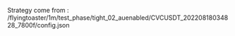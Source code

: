 Strategy come from : /flyingtoaster/1m/test_phase/tight_02_auenabled/CVCUSDT_20220818034828_7800f/config.json